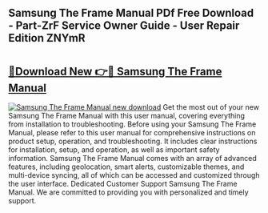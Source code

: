 ## Samsung The Frame Manual PDf Free Download - Part-ZrF Service Owner Guide - User Repair Edition ZNYmR

# <h2><a href="http://cf28051.oget.top/?id=Samsung+The+Frame+Manual">🔗Download New 👉🔴 Samsung The Frame Manual</a></h2>

[![Samsung The Frame Manual new download](https://i.imgur.com/5g1atiW.png)](http://cf28051.oget.top/?id=Samsung+The+Frame+Manual)
Get the most out of your new Samsung The Frame Manual with this user manual, covering everything from installation to troubleshooting. Before using your Samsung The Frame Manual, please refer to this user manual for comprehensive instructions on product setup, operation, and troubleshooting. It includes clear instructions for installation, setup, and operation, as well as important safety information. Samsung The Frame Manual comes with an array of advanced features, including geolocation, smart alerts, customizable themes, and multi-device syncing, all of which can be accessed and customized through the user interface. Dedicated Customer Support Samsung The Frame Manual. We are committed to providing you with personalized and timely support.
